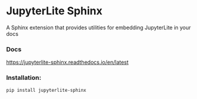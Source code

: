 # JupyterLite Sphinx

A Sphinx extension that provides utilities for embedding JupyterLite in your docs

### Docs

https://jupyterlite-sphinx.readthedocs.io/en/latest

### Installation:

```bash
pip install jupyterlite-sphinx
```
